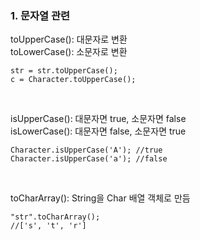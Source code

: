 ### 1. 문자열 관련  
toUpperCase(): 대문자로 변환  
toLowerCase(): 소문자로 변환  
```
str = str.toUpperCase();
c = Character.toUpperCase();
```
<br/>

isUpperCase(): 대문자면 true, 소문자면 false  
isLowerCase(): 대문자면 false, 소문자면 true
```
Character.isUpperCase('A'); //true
Character.isUpperCase('a'); //false
```
<br/>

toCharArray(): String을 Char 배열 객체로 만듬
```
"str".toCharArray();
//['s', 't', 'r']
```
<br/>

